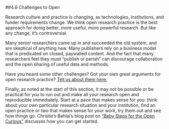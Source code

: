 ##4.8 Challenges to Open

Research culture and practice is changing,  as technologies, institutions, and funder requirements change. We think open research practice is the best approach for doing better, more useful, more powerful research. But like any change, it’s controversial.

Many senior researchers came up in and succeeded the old system, and are skeptical of anything new. Many publishers rely on a business model that is predicated on closed, paywalled content. And the fact that many researchers feel they must “publish or perish” can discourage collaboration and the open sharing of useful data and methods.

Have you heard some other challenges? Got your own great arguments for open research practice? [Tell us about them here.](https://github.com/mozillascience/study-group-orientation/issues/29) 

Finally, as noted at the start of this section, it may not be possible or be practical for you to run out and make all your research open and reproducible immediately. Start at a pace that makes sense for you: think about your own particular research situation and your institution, find an open practice or two that makes sense for your work, try them out and see how things go. Christie’s Bahlai’s blog post on [“Baby Steps for the Open Curious”](https://practicaldatamanagement.wordpress.com/2014/10/23/baby-steps-for-the-open-curious/) discusses how you can get started. 

